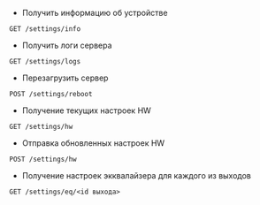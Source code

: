 - Получить информацию об устройстве
```
GET /settings/info
```
- Получить логи сервера
```
GET /settings/logs
```
- Перезагрузить сервер
```
POST /settings/reboot
```
- Получение текущих настроек HW
```
GET /settings/hw
```
- Отправка обновленных настроек HW
```
POST /settings/hw
```
- Получение настроек экквалайзера для каждого из выходов
```
GET /settings/eq/<id выхода>
```

